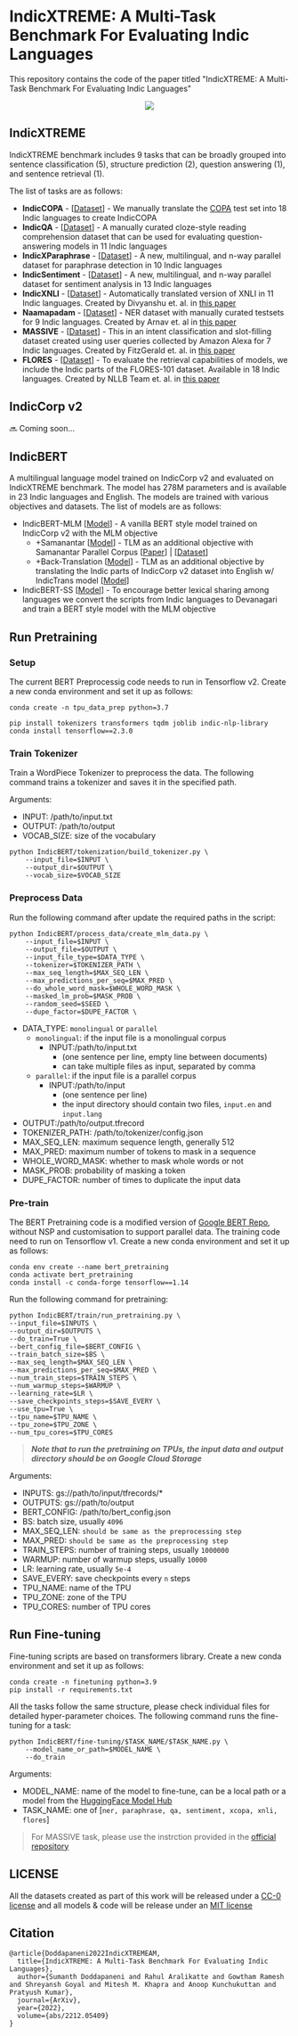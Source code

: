 # IndicXTREME: A Multi-Task Benchmark For Evaluating Indic Languages

This repository contains the code of the paper titled "IndicXTREME: A Multi-Task Benchmark For Evaluating Indic Languages"

<p align="center">
  <!-- <a href=""><img src="https://img.shields.io/badge/XXX%20-2023-blue"></a> -->
  <a href="https://github.com/ai4bharat/IndicBERT/blob/main/LICENSE">
    <img src="https://img.shields.io/badge/License-MIT-green">
  </a>
</p>

## IndicXTREME
IndicXTREME benchmark includes 9 tasks that can be broadly grouped into sentence classification (5), structure prediction (2), question answering (1), and sentence retrieval (1).

The list of tasks are as follows:
- **IndicCOPA** - [[Dataset](https://huggingface.co/datasets/ai4bharat/IndicCOPA)] - We manually translate the [COPA](https://people.ict.usc.edu/~gordon/publications/AAAI-SPRING11A.PDF) test set into 18 Indic languages to create IndicCOPA
- **IndicQA** - [[Dataset](https://huggingface.co/datasets/ai4bharat/IndicQA)] - A manually curated cloze-style reading comprehension dataset that can be used for evaluating question-answering models in 11 Indic languages
- **IndicXParaphrase** - [[Dataset](https://huggingface.co/datasets/ai4bharat/IndicXParaphrase)] - A new, multilingual, and n-way parallel dataset for paraphrase detection in 10 Indic languages
- **IndicSentiment** - [[Dataset](https://huggingface.co/datasets/ai4bharat/IndicSentiment)] - A new, multilingual, and n-way parallel dataset for sentiment analysis in 13 Indic languages
- **IndicXNLI** - [[Dataset](https://huggingface.co/datasets/Divyanshu/indicxnli)] - Automatically translated version of XNLI in 11 Indic languages. Created by Divyanshu et. al. in [this paper](https://aclanthology.org/2022.emnlp-main.755/)
- **Naamapadam** - [[Dataset](https://huggingface.co/datasets/ai4bharat/naamapadam)] - NER dataset with manually curated testsets for 9 Indic languages. Created by Arnav et. al in [this paper](https://arxiv.org/abs/2212.10168)
- **MASSIVE** - [[Dataset](https://github.com/alexa/massive#accessing-and-processing-the-data)] - This in an intent classification and slot-filling dataset created using user queries collected by Amazon Alexa for 7 Indic languages. Created by FitzGerald et. al. in [this paper](https://arxiv.org/abs/2204.08582)
- **FLORES** - [[Dataset](https://huggingface.co/datasets/facebook/flores)] - To evaluate the retrieval capabilities of models, we include the Indic parts of the FLORES-101 dataset. Available in 18 Indic languages. Created by NLLB Team et. al. in [this paper](https://arxiv.org/abs/2207.04672)

## IndicCorp v2
🔜 Coming soon...

## IndicBERT
A multilingual language model trained on IndicCorp v2 and evaluated on IndicXTREME benchmark. The model has 278M parameters and is available in 23 Indic languages and English. The models are trained with various objectives and datasets. The list of models are as follows:

- IndicBERT-MLM [[Model](https://huggingface.co/ai4bharat/IndicBERTv2-MLM-only)] - A vanilla BERT style model trained on IndicCorp v2 with the MLM objective
    - +Samanantar [[Model](https://huggingface.co/ai4bharat/IndicBERTv2-MLM-Sam-TLM)] - TLM as an additional objective with Samanantar Parallel Corpus [[Paper](https://aclanthology.org/2022.tacl-1.9)] | [[Dataset](https://huggingface.co/datasets/ai4bharat/samanantar)]
    - +Back-Translation [[Model](https://huggingface.co/ai4bharat/IndicBERTv2-MLM-Back-TLM)] - TLM as an additional objective by translating the Indic parts of IndicCorp v2 dataset into English w/ IndicTrans model [[Model](https://github.com/AI4Bharat/indicTrans#download-model)]
- IndicBERT-SS [[Model](https://huggingface.co/ai4bharat/IndicBERTv2-SS)] - To encourage better lexical sharing among languages we convert the scripts from Indic languages to Devanagari and train a BERT style model with the MLM objective

## Run Pretraining

### Setup
The current BERT Preprocessig code needs to run in Tensorflow v2. Create a new conda environment and set it up as follows:
```shell
conda create -n tpu_data_prep python=3.7

pip install tokenizers transformers tqdm joblib indic-nlp-library
conda install tensorflow==2.3.0
```

### Train Tokenizer
Train a WordPiece Tokenizer to preprocess the data. The following command trains a tokenizer and saves it in the specified path.

Arguments:
- INPUT: /path/to/input.txt
- OUTPUT: /path/to/output
- VOCAB_SIZE: size of the vocabulary

```shell
python IndicBERT/tokenization/build_tokenizer.py \
    --input_file=$INPUT \
    --output_dir=$OUTPUT \
    --vocab_size=$VOCAB_SIZE
```

### Preprocess Data

Run the following command after update the required paths in the script:

```shell
python IndicBERT/process_data/create_mlm_data.py \
    --input_file=$INPUT \
    --output_file=$OUTPUT \
    --input_file_type=$DATA_TYPE \
    --tokenizer=$TOKENIZER_PATH \
    --max_seq_length=$MAX_SEQ_LEN \
    --max_predictions_per_seq=$MAX_PRED \
    --do_whole_word_mask=$WHOLE_WORD_MASK \
    --masked_lm_prob=$MASK_PROB \
    --random_seed=$SEED \
    --dupe_factor=$DUPE_FACTOR \
```
- DATA_TYPE: `monolingual` or `parallel`
    - `monolingual`: if the input file is a monolingual corpus
        - INPUT:/path/to/input.txt 
            - (one sentence per line, empty line between documents)
            - can take multiple files as input, separated by comma
    - `parallel`: if the input file is a parallel corpus
        - INPUT:/path/to/input
            - (one sentence per line)
            - the input directory should contain two files, `input.en` and `input.lang`
- OUTPUT:/path/to/output.tfrecord
- TOKENIZER_PATH: /path/to/tokenizer/config.json
- MAX_SEQ_LEN: maximum sequence length, generally 512
- MAX_PRED: maximum number of tokens to mask in a sequence
- WHOLE_WORD_MASK: whether to mask whole words or not
- MASK_PROB: probability of masking a token
- DUPE_FACTOR: number of times to duplicate the input data

### Pre-train
The BERT Pretraining code is a modified version of [Google BERT Repo](https://github.com/google-research/bert), without NSP and customisation to support parallel data. The training code need to run on Tensorflow v1. Create a new conda environment and set it up as follows:
```shell
conda env create --name bert_pretraining
conda activate bert_pretraining
conda install -c conda-forge tensorflow==1.14

```


Run the following command for pretraining:
```shell
python IndicBERT/train/run_pretraining.py \
--input_file=$INPUTS \
--output_dir=$OUTPUTS \
--do_train=True \
--bert_config_file=$BERT_CONFIG \
--train_batch_size=$BS \
--max_seq_length=$MAX_SEQ_LEN \
--max_predictions_per_seq=$MAX_PRED \
--num_train_steps=$TRAIN_STEPS \
--num_warmup_steps=$WARMUP \
--learning_rate=$LR \
--save_checkpoints_steps=$SAVE_EVERY \
--use_tpu=True \
--tpu_name=$TPU_NAME \
--tpu_zone=$TPU_ZONE \
--num_tpu_cores=$TPU_CORES
```
> ***Note that to run the pretraining on TPUs, the input data and output directory should be on Google Cloud Storage***

Arguments:
- INPUTS: gs://path/to/input/tfrecords/*
- OUTPUTS: gs://path/to/output
- BERT_CONFIG: /path/to/bert_config.json
- BS: batch size, usually `4096`
- MAX_SEQ_LEN: `should be same as the preprocessing step`
- MAX_PRED: `should be same as the preprocessing step`
- TRAIN_STEPS: number of training steps, usually `1000000`
- WARMUP: number of warmup steps, usually `10000`
- LR: learning rate, usually `5e-4`
- SAVE_EVERY: save checkpoints every `n` steps
- TPU_NAME: name of the TPU
- TPU_ZONE: zone of the TPU
- TPU_CORES: number of TPU cores

## Run Fine-tuning
Fine-tuning scripts are based on transformers library. Create a new conda environment and set it up as follows:
```shell
conda create -n finetuning python=3.9
pip install -r requirements.txt
```

All the tasks follow the same structure, please check individual files for detailed hyper-parameter choices. The following command runs the fine-tuning for a task:
```shell
python IndicBERT/fine-tuning/$TASK_NAME/$TASK_NAME.py \
    --model_name_or_path=$MODEL_NAME \
    --do_train
```
Arguments:
- MODEL_NAME: name of the model to fine-tune, can be a local path or a model from the [HuggingFace Model Hub](https://huggingface.co/models)
- TASK_NAME: one of [`ner, paraphrase, qa, sentiment, xcopa, xnli, flores`]

> For MASSIVE task, please use the instrction provided in the [official repository](https://github.com/alexa/massive) 

## LICENSE
All the datasets created as part of this work will be released under a [CC-0 license](https://creativecommons.org/publicdomain/zero/1.0) and all models \& code will be release under an [MIT license](https://github.com/ai4bharat/IndicBERT/blob/main/LICENSE)


## Citation

```
@article{Doddapaneni2022IndicXTREMEAM,
  title={IndicXTREME: A Multi-Task Benchmark For Evaluating Indic Languages},
  author={Sumanth Doddapaneni and Rahul Aralikatte and Gowtham Ramesh and Shreyansh Goyal and Mitesh M. Khapra and Anoop Kunchukuttan and Pratyush Kumar},
  journal={ArXiv},
  year={2022},
  volume={abs/2212.05409}
}
```